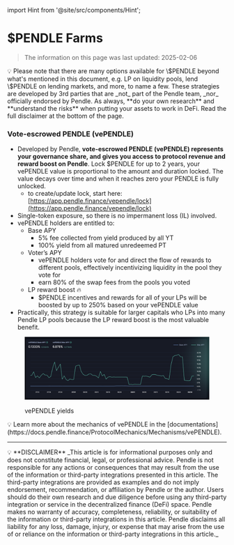import Hint from '@site/src/components/Hint';

# \$PENDLE Farms

> The information on this page was last updated: 2025-02-06

<Hint style="info">
💡 Please note that there are many options available for \$PENDLE beyond what's mentioned in this document, e.g. LP on liquidity pools, lend \$PENDLE on lending markets, and more, to name a few. These strategies are developed by 3rd parties that are _not_ part of the Pendle team, _nor_ officially endorsed by Pendle. As always, **do your own research** and **understand the risks** when putting your assets to work in DeFi. Read the full disclaimer at the bottom of the page.
</Hint>

### Vote-escrowed PENDLE (vePENDLE)

* Developed by Pendle, **vote-escrowed PENDLE (vePENDLE) represents your governance share, and gives you access to protocol revenue and reward boost on Pendle**. Lock \$PENDLE for up to 2 years, your vePENDLE value is proportional to the amount and duration locked. The value decays over time and when it reaches zero your PENDLE is fully unlocked.
  * to create/update lock, start here: [https://app.pendle.finance/vependle/lock](https://app.pendle.finance/vependle/lock)
* Single-token exposure, so there is no impermanent loss (IL) involved.
* vePENDLE holders are entitled to:
  * Base APY
    * 5% fee collected from yield produced by all YT
    * 100% yield from all matured unredeemed PT
  * Voter’s APY
    * vePENDLE holders vote for and direct the flow of rewards to different pools, effectively incentivizing liquidity in the pool they vote for
    * earn 80% of the swap fees from the pools you voted
  * LP reward boost 🔥
    * \$PENDLE incentives and rewards for all of your LPs will be boosted by up to 250% based on your vePENDLE value
* Practically, this strategy is suitable for larger capitals who LPs into many Pendle LP pools because the LP reward boost is the most valuable benefit.

<figure><img src="/pendle-academy/imgs/image (111).png" alt="" /><figcaption><p>vePENDLE yields</p></figcaption></figure>

<Hint style="info">
💡 Learn more about the mechanics of vePENDLE in the [documentations](https://docs.pendle.finance/ProtocolMechanics/Mechanisms/vePENDLE).
</Hint>

***

<Hint style="success">
💡 **DISCLAIMER** _This article is for informational purposes only and does not constitute financial, legal, or professional advice. Pendle is not responsible for any actions or consequences that may result from the use of the information or third-party integrations presented in this article. The third-party integrations are provided as examples and do not imply endorsement, recommendation, or affiliation by Pendle or the author. Users should do their own research and due diligence before using any third-party integration or service in the decentralized finance (DeFi) space. Pendle makes no warranty of accuracy, completeness, reliability, or suitability of the information or third-party integrations in this article. Pendle disclaims all liability for any loss, damage, injury, or expense that may arise from the use of or reliance on the information or third-party integrations in this article._
</Hint>
